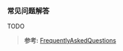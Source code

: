 ### 常见问题解答
TODO

>**参考:**
[FrequentlyAskedQuestions](https://wiki.apache.org/commons/Logging/FrequentlyAskedQuestions)
